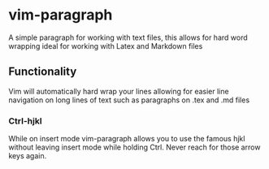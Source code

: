 # vim-paragraph
A simple paragraph for working with text files, this allows for hard word wrapping ideal for working with Latex and Markdown files


## Functionality
Vim will automatically hard wrap your lines allowing for easier line navigation on long lines of text such as paragraphs on
.tex and .md files

### Ctrl-hjkl
While on insert mode vim-paragraph allows you to use the famous hjkl without leaving insert mode while holding Ctrl. Never
reach for those arrow keys again.
